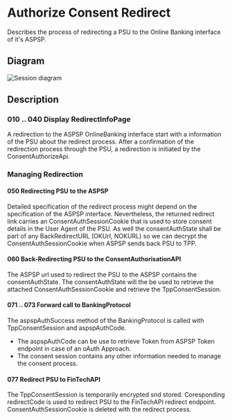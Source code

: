 # Authorize Consent Redirect

Describes the process of redirecting a PSU to the Online Banking interface of it's ASPSP.

## Diagram

![Session diagram](http://www.plantuml.com/plantuml/proxy?src=https://raw.githubusercontent.com/adorsys/open-banking-gateway/gh-pages/docs/architecture/diagrams/useCases/5b-psuAuthRedirectConsent.puml&fmt=svg&vvv=1&sanitize=true)  

## Description

### 010 .. 040 Display RedirectInfoPage
A redirection to the ASPSP OnlineBanking interface start with a information of the PSU about the redirect process. After a confirmation of the redirection process through the PSU, a redirection is initiated by the ConsentAuthorizeApi.

### Managing Redirection

#### 050 Redirecting PSU to the ASPSP
Detailed specification of the redirect process might depend on the specification of the ASPSP interface. Nevertheless, the returned redirect link carries an ConsentAuthSessionCookie that is used to store consent details in the User Agent of the PSU. 
As well the consentAuthState shall be part of any BackRedirectURL (OKUrl, NOKURL) so we can decrypt the ConsentAuthSessionCookie when ASPSP sends back PSU to TPP.

#### 060 Back-Redirecting PSU to the ConsentAuthorisationAPI
The ASPSP url used to redirect the PSU to the ASPSP contains the consentAuthState. The consentAuthState will the be used to retrieve the attached ConsentAuthSessionCookie and retrieve the TppConsentSession.

#### 071 .. 073 Forward call to BankingProtocol
The aspspAuthSuccess method of the BankingProtocol is called with TppConsentSession and aspspAuthCode.
- The aspspAuthCode can be use to retrieve Token from ASPSP Token endpoint in case of an oAuth Approach.
- The consent session contains any other information needed to manage the consent process.

#### 077 Redirect PSU to FinTechAPI
The TppConsentSession is temporarily encrypted snd stored. Coresponding redirectCode is used to redirect PSU to the FinTechAPI redirect endpoint. ConsentAuthSessionCookie is deleted with the redirect process.



